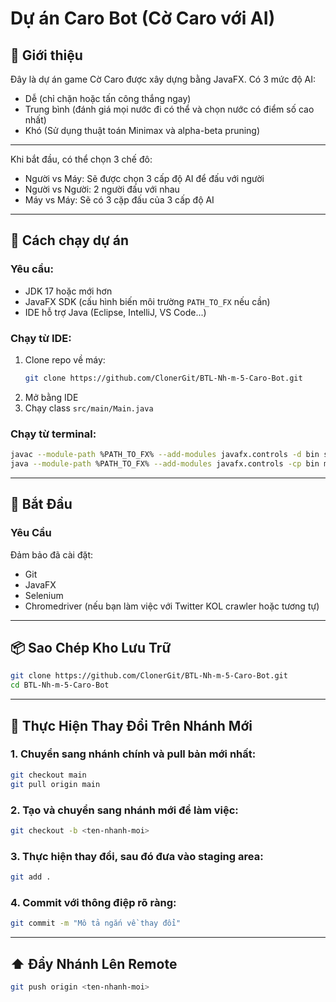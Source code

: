 # Dự án Caro Bot (Cờ Caro với AI)

## 🧠 Giới thiệu
Đây là dự án game Cờ Caro được xây dựng bằng JavaFX. Có 3 mức độ AI:
  - Dễ (chỉ chặn hoặc tấn công thắng ngay)
  - Trung bình (đánh giá mọi nước đi có thể và chọn nước có điểm số cao nhất)
  - Khó (Sử dụng thuật toán Minimax và alpha-beta pruning)

---
Khi bắt đầu, có thể chọn 3 chế đô:
  - Người vs Máy: Sẽ được chọn 3 cấp độ AI để đấu với người
  - Người vs Người: 2 người đấu với nhau
  - Máy vs Máy: Sẽ có 3 cặp đấu của 3 cấp độ AI

---

## 🚀 Cách chạy dự án

### Yêu cầu:
- JDK 17 hoặc mới hơn
- JavaFX SDK (cấu hình biến môi trường `PATH_TO_FX` nếu cần)
- IDE hỗ trợ Java (Eclipse, IntelliJ, VS Code...)

### Chạy từ IDE:
1. Clone repo về máy:
    ```bash
    git clone https://github.com/ClonerGit/BTL-Nh-m-5-Caro-Bot.git
    ```
2. Mở bằng IDE
3. Chạy class `src/main/Main.java`

### Chạy từ terminal:
```bash
javac --module-path %PATH_TO_FX% --add-modules javafx.controls -d bin src/main/Main.java
java --module-path %PATH_TO_FX% --add-modules javafx.controls -cp bin main.Main
```

---

## 🧬 Bắt Đầu

### Yêu Cầu
Đảm bảo đã cài đặt:
- Git
- JavaFX
- Selenium
- Chromedriver (nếu bạn làm việc với Twitter KOL crawler hoặc tương tự)

---

## 📦 Sao Chép Kho Lưu Trữ

```bash
git clone https://github.com/ClonerGit/BTL-Nh-m-5-Caro-Bot.git
cd BTL-Nh-m-5-Caro-Bot
```

---

## 🌿 Thực Hiện Thay Đổi Trên Nhánh Mới

### 1. Chuyển sang nhánh chính và pull bản mới nhất:
```bash
git checkout main
git pull origin main
```

### 2. Tạo và chuyển sang nhánh mới để làm việc:
```bash
git checkout -b <ten-nhanh-moi>
```

### 3. Thực hiện thay đổi, sau đó đưa vào staging area:
```bash
git add .
```

### 4. Commit với thông điệp rõ ràng:
```bash
git commit -m "Mô tả ngắn về thay đổi"
```

---

## ⬆️ Đẩy Nhánh Lên Remote
```bash
git push origin <ten-nhanh-moi>
```
